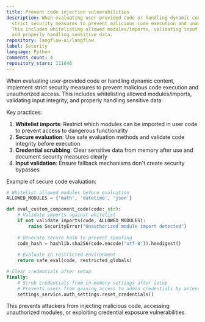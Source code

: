 ```yaml
---
title: Prevent code injection vulnerabilities
description: When evaluating user-provided code or handling dynamic content, implement
  strict security measures to prevent malicious code execution and unauthorized access.
  This includes whitelisting allowed modules/imports, validating input integrity,
  and properly handling sensitive data.
repository: langflow-ai/langflow
label: Security
language: Python
comments_count: 4
repository_stars: 111046
---
```


When evaluating user-provided code or handling dynamic content, implement strict security measures to prevent malicious code execution and unauthorized access. This includes whitelisting allowed modules/imports, validating input integrity, and properly handling sensitive data.

Key practices:
1. **Whitelist imports**: Restrict which modules can be imported in user code to prevent access to dangerous functionality
2. **Secure evaluation**: Use safe evaluation methods and validate code integrity before execution
3. **Credential scrubbing**: Clear sensitive data from memory after use and document security measures clearly
4. **Input validation**: Ensure fallback mechanisms don't create security bypasses

Example of secure code evaluation:
```python
# Whitelist allowed modules before evaluation
ALLOWED_MODULES = {'math', 'datetime', 'json'}

def eval_custom_component_code(code: str):
    # Validate imports against whitelist
    if not validate_imports(code, ALLOWED_MODULES):
        raise SecurityError("Unauthorized module import detected")
    
    # Generate secure hash to prevent spoofing
    code_hash = hashlib.sha256(code.encode("utf-8")).hexdigest()
    
    # Evaluate in restricted environment
    return safe_eval(code, restricted_globals)

# Clear credentials after setup
finally:
    # Scrub credentials from in-memory settings after setup
    # Prevents users from gaining access to admin credentials by accessing environment variables
    settings_service.auth_settings.reset_credentials()
```

This prevents attackers from injecting malicious code, accessing unauthorized modules, or exploiting credential exposure vulnerabilities.